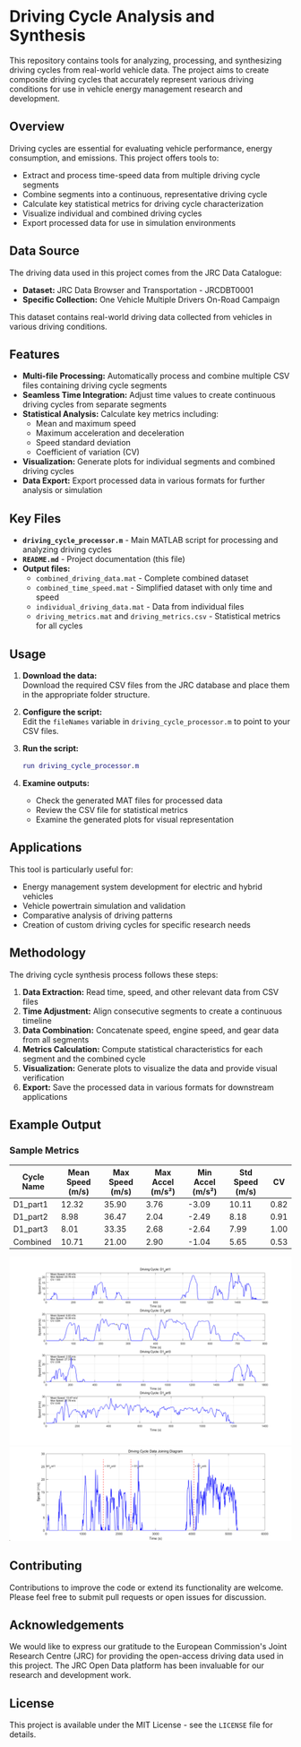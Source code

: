 # Driving Cycle Analysis and Synthesis

This repository contains tools for analyzing, processing, and synthesizing driving cycles from real-world vehicle data. The project aims to create composite driving cycles that accurately represent various driving conditions for use in vehicle energy management research and development.

## Overview

Driving cycles are essential for evaluating vehicle performance, energy consumption, and emissions. This project offers tools to:

- Extract and process time-speed data from multiple driving cycle segments  
- Combine segments into a continuous, representative driving cycle  
- Calculate key statistical metrics for driving cycle characterization  
- Visualize individual and combined driving cycles  
- Export processed data for use in simulation environments  

## Data Source

The driving data used in this project comes from the JRC Data Catalogue:

- **Dataset:** JRC Data Browser and Transportation - JRCDBT0001
- **Specific Collection:** One Vehicle Multiple Drivers On-Road Campaign

This dataset contains real-world driving data collected from vehicles in various driving conditions.

## Features

- **Multi-file Processing:** Automatically process and combine multiple CSV files containing driving cycle segments  
- **Seamless Time Integration:** Adjust time values to create continuous driving cycles from separate segments  
- **Statistical Analysis:** Calculate key metrics including:
  - Mean and maximum speed  
  - Maximum acceleration and deceleration  
  - Speed standard deviation  
  - Coefficient of variation (CV)  
- **Visualization:** Generate plots for individual segments and combined driving cycles  
- **Data Export:** Export processed data in various formats for further analysis or simulation  

## Key Files

- **`driving_cycle_processor.m`** - Main MATLAB script for processing and analyzing driving cycles  
- **`README.md`** - Project documentation (this file)  
- **Output files:**
  - `combined_driving_data.mat` - Complete combined dataset  
  - `combined_time_speed.mat` - Simplified dataset with only time and speed  
  - `individual_driving_data.mat` - Data from individual files  
  - `driving_metrics.mat` and `driving_metrics.csv` - Statistical metrics for all cycles  

## Usage

1. **Download the data:**  
   Download the required CSV files from the JRC database and place them in the appropriate folder structure.

2. **Configure the script:**  
   Edit the `fileNames` variable in `driving_cycle_processor.m` to point to your CSV files.

3. **Run the script:**  
   ```matlab
   run driving_cycle_processor.m
   ```

4. **Examine outputs:**  
   - Check the generated MAT files for processed data  
   - Review the CSV file for statistical metrics  
   - Examine the generated plots for visual representation  

## Applications

This tool is particularly useful for:

- Energy management system development for electric and hybrid vehicles  
- Vehicle powertrain simulation and validation  
- Comparative analysis of driving patterns  
- Creation of custom driving cycles for specific research needs  

## Methodology

The driving cycle synthesis process follows these steps:

1. **Data Extraction:** Read time, speed, and other relevant data from CSV files  
2. **Time Adjustment:** Align consecutive segments to create a continuous timeline  
3. **Data Combination:** Concatenate speed, engine speed, and gear data from all segments  
4. **Metrics Calculation:** Compute statistical characteristics for each segment and the combined cycle  
5. **Visualization:** Generate plots to visualize the data and provide visual verification  
6. **Export:** Save the processed data in various formats for downstream applications  

## Example Output

### Sample Metrics

| Cycle Name  | Mean Speed (m/s) | Max Speed (m/s) | Max Accel (m/s²) | Min Accel (m/s²) | Std Speed (m/s) | CV  |
|-------------|-----------------|-----------------|------------------|------------------|----------------|----|
| D1_part1    | 12.32           | 35.90          | 3.76             | -3.09            | 10.11          | 0.82 |
| D1_part2    | 8.98            | 36.47          | 2.04             | -2.49            | 8.18           | 0.91 |
| D1_part3    | 8.01            | 33.35          | 2.68             | -2.64            | 7.99           | 1.00 |
| Combined    | 10.71           | 21.00          | 2.90             | -1.04            | 5.65           | 0.53 |

![Driving Cycles Demo](driving_cycles_demo.png)  
![Joining Figure](Joining_fig.png)

## Contributing

Contributions to improve the code or extend its functionality are welcome. Please feel free to submit pull requests or open issues for discussion.

## Acknowledgements

We would like to express our gratitude to the European Commission's Joint Research Centre (JRC) for providing the open-access driving data used in this project. The JRC Open Data platform has been invaluable for our research and development work.

## License

This project is available under the MIT License - see the `LICENSE` file for details.
